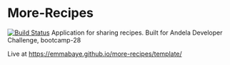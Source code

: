 # More-Recipes
[![Build Status](https://travis-ci.org/emmabaye/more-recipes.svg?branch=master)](https://travis-ci.org/emmabaye/more-recipes)
Application for sharing recipes. Built for Andela Developer Challenge, bootcamp-28

Live at https://emmabaye.github.io/more-recipes/template/
